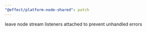 ```yaml
---
"@effect/platform-node-shared": patch
---
```


leave node stream listeners attached to prevent unhandled errors
